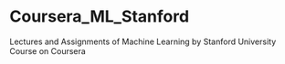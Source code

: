 # Coursera_ML_Stanford
Lectures and Assignments of Machine Learning by Stanford University Course on Coursera
